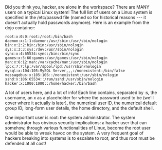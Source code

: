 Did you think you, hacker, are alone in the workspace? There are MANY users on a typical Linux system! The full list of users on a Linux system is specified in the /etc/passwd file (named so for historical reasons --- it doesn't actually hold passwords anymore). Here is an example from the dojo container:

```
root:x:0:0:root:/root:/bin/bash
daemon:x:1:1:daemon:/usr/sbin:/usr/sbin/nologin
bin:x:2:2:bin:/bin:/usr/sbin/nologin
sys:x:3:3:sys:/dev:/usr/sbin/nologin
sync:x:4:65534:sync:/bin:/bin/sync
games:x:5:60:games:/usr/games:/usr/sbin/nologin
man:x:6:12:man:/var/cache/man:/usr/sbin/nologin
lp:x:7:7:lp:/var/spool/lpd:/usr/sbin/nologin
mysql:x:104:105:MySQL Server,,,:/nonexistent:/bin/false
messagebus:x:105:106::/nonexistent:/usr/sbin/nologin
sshd:x:106:65534::/run/sshd:/usr/sbin/nologin
hacker:x:1000:1000::/home/hacker:/bin/bash
```

A lot of users here, and a lot of info! Each line contains, separated by :s, the username, an x as a placeholder for where the password used to be (we'll cover where it actually is later), the numerical user ID, the numerical default group ID, long-form user details, the home directory, and the default shell.

One important user is root: the system administrator. The system administrator has obvious security implications: a hacker user that can somehow, through various functionalities of Linux, become the root user would be able to wreak havoc on the system. A very frequent goal of hackers breaking into systems is to escalate to root, and thus root must be defended at all cost!